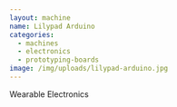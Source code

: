 ```yaml
---
layout: machine
name: Lilypad Arduino
categories:
  - machines
  - electronics
  - prototyping-boards
image: /img/uploads/lilypad-arduino.jpg
---
```


Wearable Electronics
